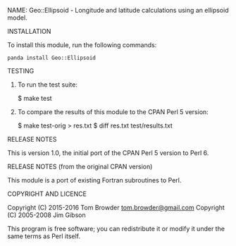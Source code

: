 NAME:
    Geo::Ellipsoid - Longitude and latitude calculations using an ellipsoid
                     model.

INSTALLATION

To install this module, run the following commands:

    panda install Geo::Ellipsoid

TESTING

1. To run the test suite:

   $ make test

2. To compare the results of this module to the CPAN Perl 5 version:

   $ make test-orig > res.txt
   $ diff res.txt test/results.txt

RELEASE NOTES

This is version 1.0, the initial port of the CPAN Perl 5 version to
Perl 6.

RELEASE NOTES (from the original CPAN version)

This module is a port of existing Fortran subroutines to Perl.

COPYRIGHT AND LICENCE

Copyright (C) 2015-2016 Tom Browder <tom.browder@gmail.com>
Copyright (C) 2005-2008 Jim Gibson

This program is free software; you can redistribute it or modify it
under the same terms as Perl itself.
